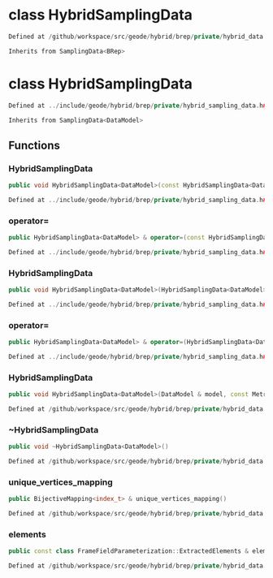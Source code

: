 # class HybridSamplingData

```cpp
Defined at /github/workspace/src/geode/hybrid/brep/private/hybrid_data.cpp#396
```

```cpp
Inherits from SamplingData<BRep>
```



# class HybridSamplingData

```cpp
Defined at ../include/geode/hybrid/brep/private/hybrid_sampling_data.h#21
```

```cpp
Inherits from SamplingData<DataModel>
```



## Functions

### HybridSamplingData

```cpp
public void HybridSamplingData<DataModel>(const HybridSamplingData<DataModel> & )
```

```cpp
Defined at ../include/geode/hybrid/brep/private/hybrid_sampling_data.h#23
```

### operator=

```cpp
public HybridSamplingData<DataModel> & operator=(const HybridSamplingData<DataModel> & )
```

```cpp
Defined at ../include/geode/hybrid/brep/private/hybrid_sampling_data.h#23
```

### HybridSamplingData

```cpp
public void HybridSamplingData<DataModel>(HybridSamplingData<DataModel> && )
```

```cpp
Defined at ../include/geode/hybrid/brep/private/hybrid_sampling_data.h#23
```

### operator=

```cpp
public HybridSamplingData<DataModel> & operator=(HybridSamplingData<DataModel> && )
```

```cpp
Defined at ../include/geode/hybrid/brep/private/hybrid_sampling_data.h#23
```

### HybridSamplingData

```cpp
public void HybridSamplingData<DataModel>(DataModel & model, const Metric<dimension> & metric, const class FrameFieldParameterization::ExtractedElements & elements)
```

```cpp
Defined at /github/workspace/src/geode/hybrid/brep/private/hybrid_data.cpp#368
```

### ~HybridSamplingData

```cpp
public void ~HybridSamplingData<DataModel>()
```

```cpp
Defined at /github/workspace/src/geode/hybrid/brep/private/hybrid_data.cpp#376
```

### unique_vertices_mapping

```cpp
public BijectiveMapping<index_t> & unique_vertices_mapping()
```

```cpp
Defined at /github/workspace/src/geode/hybrid/brep/private/hybrid_data.cpp#381
```

### elements

```cpp
public const class FrameFieldParameterization::ExtractedElements & elements()
```

```cpp
Defined at /github/workspace/src/geode/hybrid/brep/private/hybrid_data.cpp#388
```



